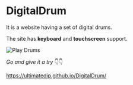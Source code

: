 # DigitalDrum

It is a website having a set of digital drums.

The site has **keyboard** and **touchscreen** support.

![Play Drums](https://tenor.com/view/kakaotalk-emoticon-drum-play-drum-play-gif-18260692.gif)

*Go and give it a try* 👇👇

https://ultimatedip.github.io/DigitalDrum/

